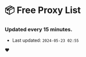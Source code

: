 # :package: Free Proxy List
### Updated every 15 minutes.

- Last updated: `2024-05-23 02:55`

:heart:
